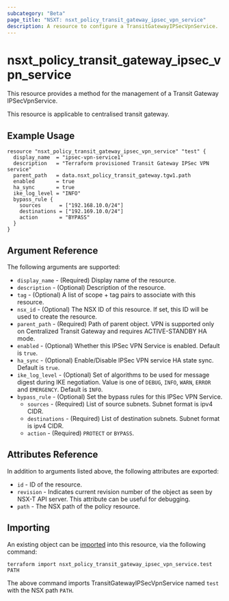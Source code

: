 ```yaml
---
subcategory: "Beta"
page_title: "NSXT: nsxt_policy_transit_gateway_ipsec_vpn_service"
description: A resource to configure a TransitGatewayIPSecVpnService.
---
```


# nsxt_policy_transit_gateway_ipsec_vpn_service

This resource provides a method for the management of a Transit Gateway IPSecVpnService.

This resource is applicable to centralised transit gateway.

## Example Usage

```hcl
resource "nsxt_policy_transit_gateway_ipsec_vpn_service" "test" {
  display_name  = "ipsec-vpn-service1"
  description   = "Terraform provisioned Transit Gateway IPSec VPN service"
  parent_path   = data.nsxt_policy_transit_gateway.tgw1.path
  enabled       = true
  ha_sync       = true
  ike_log_level = "INFO"
  bypass_rule {
    sources      = ["192.168.10.0/24"]
    destinations = ["192.169.10.0/24"]
    action       = "BYPASS"
  }
}
```

## Argument Reference

The following arguments are supported:

* `display_name` - (Required) Display name of the resource.
* `description` - (Optional) Description of the resource.
* `tag` - (Optional) A list of scope + tag pairs to associate with this resource.
* `nsx_id` - (Optional) The NSX ID of this resource. If set, this ID will be used to create the resource.
* `parent_path` - (Required) Path of parent object. VPN is supported only on Centralized Transit Gateway and requires ACTIVE-STANDBY HA mode.
* `enabled` - (Optional) Whether this IPSec VPN Service is enabled. Default is `true`.
* `ha_sync` - (Optional) Enable/Disable IPSec VPN service HA state sync. Default is `true`.
* `ike_log_level` - (Optional) Set of algorithms to be used for message digest during IKE negotiation. Value is one of `DEBUG`, `INFO`, `WARN`, `ERROR` and `EMERGENCY`. Default is `INFO`.
* `bypass_rule` - (Optional) Set the bypass rules for this IPSec VPN Service.
  * `sources` - (Required) List of source subnets. Subnet format is ipv4 CIDR.
  * `destinations` - (Required) List of destination subnets. Subnet format is ipv4 CIDR.
  * `action` - (Required) `PROTECT` or `BYPASS`.

## Attributes Reference

In addition to arguments listed above, the following attributes are exported:

* `id` - ID of the resource.
* `revision` - Indicates current revision number of the object as seen by NSX-T API server. This attribute can be useful for debugging.
* `path` - The NSX path of the policy resource.

## Importing

An existing object can be [imported][docs-import] into this resource, via the following command:

[docs-import]: https://www.terraform.io/cli/import

```
terraform import nsxt_policy_transit_gateway_ipsec_vpn_service.test PATH
```

The above command imports TransitGatewayIPSecVpnService named `test` with the NSX path `PATH`.
